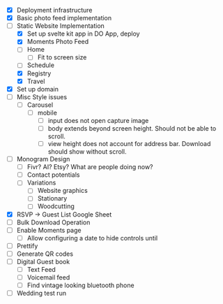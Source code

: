 - [x] Deployment infrastructure
- [x] Basic photo feed implementation
- [ ] Static Website Implementation
  - [x] Set up svelte kit app in DO App, deploy
  - [x] Moments Photo Feed
  - [ ] Home
    - [ ] Fit to screen size
  - [ ] Schedule
  - [x] Registry
  - [x] Travel
- [x] Set up domain
- [ ] Misc Style issues
  - [ ] Carousel
    - [ ] mobile
      - [ ] input does not open capture image
      - [ ] body extends beyond screen height. Should not be able to scroll.
      - [ ] view height does not account for address bar. Download should show without scroll.
- [ ] Monogram Design
  - [ ] Fivr? AI? Etsy? What are people doing now?
  - [ ] Contact potentials
  - [ ] Variations
    - [ ] Website graphics
    - [ ] Stationary
    - [ ] Woodcutting
- [x] RSVP -> Guest List Google Sheet
- [ ] Bulk Download Operation
- [ ] Enable Moments page
  - [ ] Allow configuring a date to hide controls until
- [ ] Prettify
- [ ] Generate QR codes
- [ ] Digital Guest book
  - [ ] Text Feed
  - [ ] Voicemail feed
  - [ ] Find vintage looking bluetooth phone
- [ ] Wedding test run
